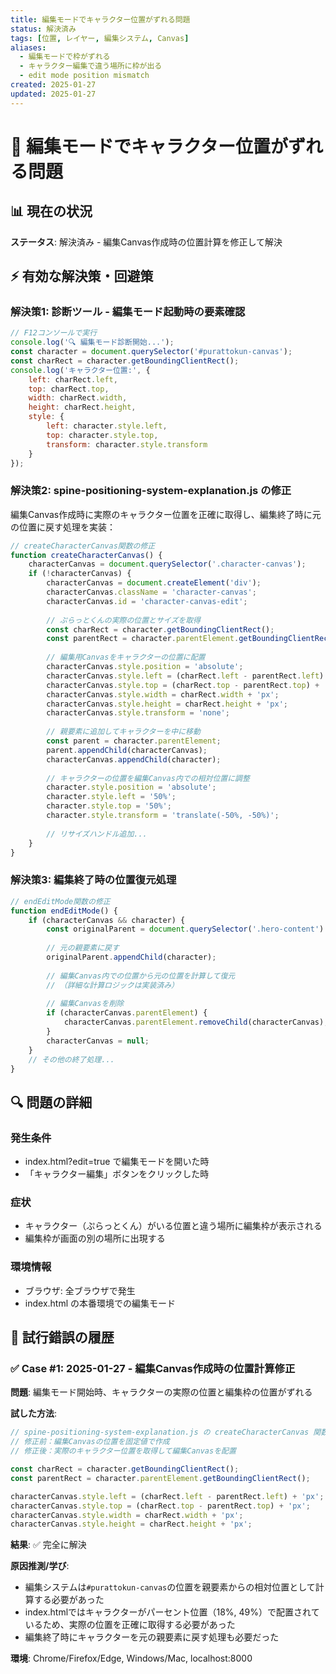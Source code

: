 ```yaml
---
title: 編集モードでキャラクター位置がずれる問題
status: 解決済み
tags: [位置, レイヤー, 編集システム, Canvas]
aliases: 
  - 編集モードで枠がずれる
  - キャラクター編集で違う場所に枠が出る
  - edit mode position mismatch
created: 2025-01-27
updated: 2025-01-27
---
```


# 🎯 編集モードでキャラクター位置がずれる問題

## 📊 現在の状況
**ステータス**: 解決済み - 編集Canvas作成時の位置計算を修正して解決

## ⚡ 有効な解決策・回避策

### 解決策1: 診断ツール - 編集モード起動時の要素確認
```javascript
// F12コンソールで実行
console.log('🔍 編集モード診断開始...');
const character = document.querySelector('#purattokun-canvas');
const charRect = character.getBoundingClientRect();
console.log('キャラクター位置:', {
    left: charRect.left,
    top: charRect.top,
    width: charRect.width,
    height: charRect.height,
    style: {
        left: character.style.left,
        top: character.style.top,
        transform: character.style.transform
    }
});
```

### 解決策2: spine-positioning-system-explanation.js の修正
編集Canvas作成時に実際のキャラクター位置を正確に取得し、編集終了時に元の位置に戻す処理を実装：

```javascript
// createCharacterCanvas関数の修正
function createCharacterCanvas() {
    characterCanvas = document.querySelector('.character-canvas');
    if (!characterCanvas) {
        characterCanvas = document.createElement('div');
        characterCanvas.className = 'character-canvas';
        characterCanvas.id = 'character-canvas-edit';
        
        // ぷらっとくんの実際の位置とサイズを取得
        const charRect = character.getBoundingClientRect();
        const parentRect = character.parentElement.getBoundingClientRect();
        
        // 編集用Canvasをキャラクターの位置に配置
        characterCanvas.style.position = 'absolute';
        characterCanvas.style.left = (charRect.left - parentRect.left) + 'px';
        characterCanvas.style.top = (charRect.top - parentRect.top) + 'px';
        characterCanvas.style.width = charRect.width + 'px';
        characterCanvas.style.height = charRect.height + 'px';
        characterCanvas.style.transform = 'none';
        
        // 親要素に追加してキャラクターを中に移動
        const parent = character.parentElement;
        parent.appendChild(characterCanvas);
        characterCanvas.appendChild(character);
        
        // キャラクターの位置を編集Canvas内での相対位置に調整
        character.style.position = 'absolute';
        character.style.left = '50%';
        character.style.top = '50%';
        character.style.transform = 'translate(-50%, -50%)';
        
        // リサイズハンドル追加...
    }
}
```

### 解決策3: 編集終了時の位置復元処理
```javascript
// endEditMode関数の修正
function endEditMode() {
    if (characterCanvas && character) {
        const originalParent = document.querySelector('.hero-content') || document.body;
        
        // 元の親要素に戻す
        originalParent.appendChild(character);
        
        // 編集Canvas内での位置から元の位置を計算して復元
        // （詳細な計算ロジックは実装済み）
        
        // 編集Canvasを削除
        if (characterCanvas.parentElement) {
            characterCanvas.parentElement.removeChild(characterCanvas);
        }
        characterCanvas = null;
    }
    // その他の終了処理...
}
```

## 🔍 問題の詳細
### 発生条件
- index.html?edit=true で編集モードを開いた時
- 「キャラクター編集」ボタンをクリックした時

### 症状
- キャラクター（ぷらっとくん）がいる位置と違う場所に編集枠が表示される
- 編集枠が画面の別の場所に出現する

### 環境情報
- ブラウザ: 全ブラウザで発生
- index.html の本番環境での編集モード

## 📝 試行錯誤の履歴

### ✅ Case #1: 2025-01-27 - 編集Canvas作成時の位置計算修正

**問題**: 編集モード開始時、キャラクターの実際の位置と編集枠の位置がずれる

**試した方法**: 
```javascript
// spine-positioning-system-explanation.js の createCharacterCanvas 関数を修正
// 修正前：編集Canvasの位置を固定値で作成
// 修正後：実際のキャラクター位置を取得して編集Canvasを配置

const charRect = character.getBoundingClientRect();
const parentRect = character.parentElement.getBoundingClientRect();

characterCanvas.style.left = (charRect.left - parentRect.left) + 'px';
characterCanvas.style.top = (charRect.top - parentRect.top) + 'px';
characterCanvas.style.width = charRect.width + 'px';
characterCanvas.style.height = charRect.height + 'px';
```

**結果**: ✅ 完全に解決

**原因推測/学び**: 
- 編集システムは`#purattokun-canvas`の位置を親要素からの相対位置として計算する必要があった
- index.htmlではキャラクターがパーセント位置（18%, 49%）で配置されているため、実際の位置を正確に取得する必要があった
- 編集終了時にキャラクターを元の親要素に戻す処理も必要だった

**環境**: Chrome/Firefox/Edge, Windows/Mac, localhost:8000

